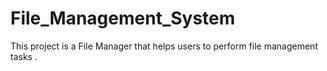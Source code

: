 # File_Management_System
This project is a File Manager that helps users to perform file management tasks .
